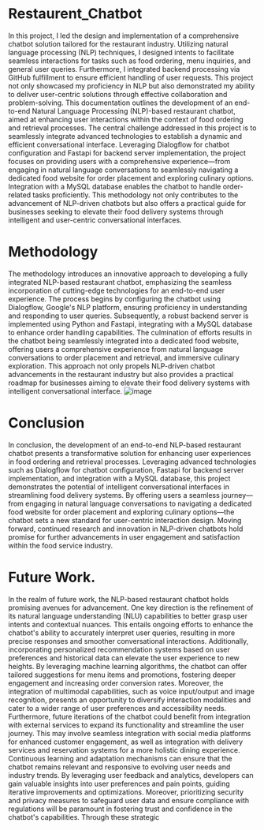 # Restaurent_Chatbot
In this project, I led the design and implementation of a comprehensive chatbot solution tailored for the restaurant industry. Utilizing natural language processing (NLP) techniques, I designed intents to facilitate seamless interactions for tasks such as food ordering, menu inquiries, and general user queries. Furthermore, I integrated backend processing via GitHub fulfillment to ensure efficient handling of user requests. This project not only showcased my proficiency in NLP but also demonstrated my ability to deliver user-centric solutions through effective collaboration and problem-solving.
This documentation outlines the development of an end-to-end Natural Language Processing (NLP)-based restaurant chatbot, aimed at enhancing user interactions within the context of food ordering and retrieval processes. The central challenge addressed in this project is to seamlessly integrate advanced technologies to establish a dynamic and efficient conversational interface. Leveraging Dialogflow for chatbot configuration and Fastapi for backend server implementation, the project focuses on providing users with a comprehensive experience—from engaging in natural language conversations to seamlessly navigating a dedicated food website for order placement and exploring culinary options. Integration with a MySQL database enables the chatbot to handle order-related tasks proficiently. This methodology not only contributes to the advancement of NLP-driven chatbots but also offers a practical guide for businesses seeking to elevate their food delivery systems through intelligent and user-centric conversational interfaces.

# Methodology

The methodology introduces an innovative approach to developing a fully integrated NLP-based restaurant chatbot, emphasizing the seamless incorporation of cutting-edge technologies for an end-to-end user experience. The process begins by configuring the chatbot using Dialogflow, Google's NLP platform, ensuring proficiency in understanding and responding to user queries. Subsequently, a robust backend server is implemented using Python and Fastapi, integrating with a MySQL database to enhance order handling capabilities. The culmination of efforts results in the chatbot being seamlessly integrated into a dedicated food website, offering users a comprehensive experience from natural language conversations to order placement and retrieval, and immersive culinary exploration. This approach not only propels NLP-driven chatbot advancements in the restaurant industry but also provides a practical roadmap for businesses aiming to elevate their food delivery systems with intelligent conversational interface.
![image](https://github.com/Navin1005/Restaurent_Chatbot/assets/50318052/d694e687-e161-4ef0-b7e5-9b1c5bb562f8)

# Conclusion
In conclusion, the development of an end-to-end NLP-based restaurant chatbot presents a transformative solution for enhancing user experiences in food ordering and retrieval processes. Leveraging advanced technologies such as Dialogflow for chatbot configuration, Fastapi for backend server implementation, and integration with a MySQL database, this project demonstrates the potential of intelligent conversational interfaces in streamlining food delivery systems. By offering users a seamless journey—from engaging in natural language conversations to navigating a dedicated food website for order placement and exploring culinary options—the chatbot sets a new standard for user-centric interaction design. Moving forward, continued research and innovation in NLP-driven chatbots hold promise for further advancements in user engagement and satisfaction within the food service industry.

# Future Work.
In the realm of future work, the NLP-based restaurant chatbot holds promising avenues for advancement. One key direction is the refinement of its natural language understanding (NLU) capabilities to better grasp user intents and contextual nuances. This entails ongoing efforts to enhance the chatbot's ability to accurately interpret user queries, resulting in more precise responses and smoother conversational interactions. Additionally, incorporating personalized recommendation systems based on user preferences and historical data can elevate the user experience to new heights. By leveraging machine learning algorithms, the chatbot can offer tailored suggestions for menu items and promotions, fostering deeper engagement and increasing order conversion rates. Moreover, the integration of multimodal capabilities, such as voice input/output and image recognition, presents an opportunity to diversify interaction modalities and cater to a wider range of user preferences and accessibility needs.
Furthermore, future iterations of the chatbot could benefit from integration with external services to expand its functionality and streamline the user journey. This may involve seamless integration with social media platforms for enhanced customer engagement, as well as integration with delivery services and reservation systems for a more holistic dining experience. Continuous learning and adaptation mechanisms can ensure that the chatbot remains relevant and responsive to evolving user needs and industry trends. By leveraging user feedback and analytics, developers can gain valuable insights into user preferences and pain points, guiding iterative improvements and optimizations. Moreover, prioritizing security and privacy measures to safeguard user data and ensure compliance with regulations will be paramount in fostering trust and confidence in the chatbot's capabilities. Through these strategic 


